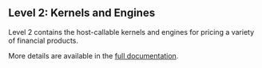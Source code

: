 ## Level 2: Kernels and Engines

Level 2 contains the host-callable kernels and engines for pricing a variety of financial products.

More details are available in the [full documentation](https://pages.gitenterprise.xilinx.com/FaaSApps/xf_fintech/index.html).

